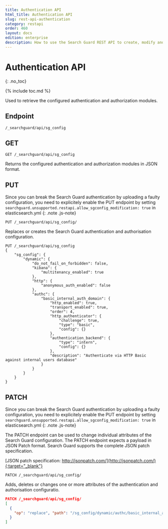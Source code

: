 ```yaml
---
title: Authentication API
html_title: Authentication API
slug: rest-api-authentication
category: restapi
order: 460
layout: docs
edition: enterprise
description: How to use the Search Guard REST API to create, modify and change authentication and authorisation settings.
---
```


<!---
Copyright 2019 floragunn GmbH
-->


# Authentication API
{: .no_toc}

{% include toc.md %}

Used to retrieve the configured authentication and authorization modules.

## Endpoint

```
/_searchguard/api/sg_config
```

## GET

```
GET /_searchguard/api/sg_config
```

Returns the configured authentication and authorization modules in JSON format.

## PUT

Since you can break the Search Guard authentication by uploading a faulty configuration, you need to explicitely enable the PUT endpoint by setting `searchguard.unsupported.restapi.allow_sgconfig_modification: true` in elasticsearch.yml
{: .note .js-note}

```
PUT /_searchguard/api/sg_config/
```

Replaces or creates the Search Guard authentication and authorisation configuration.

```
PUT /_searchguard/api/sg_config
{
	"sg_config": {
		"dynamic": {
			"do_not_fail_on_forbidden": false,
			"kibana": {
				"multitenancy_enabled": true
			},
			"http": {
				"anonymous_auth_enabled": false
			},
			"authc": {
				"basic_internal_auth_domain": {
					"http_enabled": true,
					"transport_enabled": true,
					"order": 4,
					"http_authenticator": {
						"challenge": true,
						"type": "basic",
						"config": {}
					},
					"authentication_backend": {
						"type": "intern",
						"config": {}
					},
					"description": "Authenticate via HTTP Basic against internal users database"
				}
			}
		}
	}
}  
```

## PATCH

Since you can break the Search Guard authentication by uploading a faulty configuration, you need to explicitely enable the PUT endpoint by setting `searchguard.unsupported.restapi.allow_sgconfig_modification: true` in elasticsearch.yml
{: .note .js-note}

The PATCH endpoint can be used to change individual attributes of the Search Guard configuration. The PATCH endpoint expects a payload in JSON Patch format. Search Guard supports the complete JSON patch specification.

[JSON patch specification: http://jsonpatch.com/](http://jsonpatch.com/){:target="_blank"}

```
PATCH /_searchguard/api/sg_config/
```

Adds, deletes or changes one or more attributes of the authentication and authorisation configuratio.

```json
PATCH /_searchguard/api/sg_config/
[ 
  { 
    "op": "replace", "path": "/sg_config/dynamic/authc/basic_internal_auth_domain/transport_enabled", "value": "false"
  }
]
```

